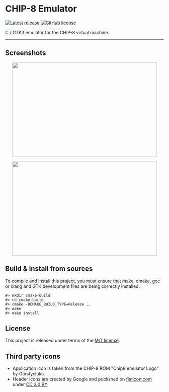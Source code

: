 # CHIP-8 Emulator

[![Latest release](https://img.shields.io/badge/latest_release-2.0-orange.svg)](https://github.com/thibaultmeyer/chip8-emulator/releases)
[![GitHub license](https://img.shields.io/badge/license-MIT-blue.svg)](https://github.com/thibaultmeyer/chip8-emulator/blob/master/LICENSE)

C / GTK3 emulator for the CHIP-8 virtual machine.
*****

## Screenshots
<p align="center">
  <img width="460" height="300" src="https://user-images.githubusercontent.com/1005086/76698226-abb83c80-66a0-11ea-93bd-32776fee27e4.png">
</p>
<p align="center">
  <img width="460" height="300" src="https://user-images.githubusercontent.com/1005086/76698228-ace96980-66a0-11ea-8e02-ba9094040731.png">
</p>


## Build & install from sources
To compile and install this project, you must ensure that make, cmake, gcc or clang and GTK development files are being
correctly installed.

    #> mkdir cmake-build
    #> cd cmake-build
    #> cmake -DCMAKE_BUILD_TYPE=Release ..
    #> make
    #> make install


## License
This project is released under terms of the [MIT license](https://github.com/thibaultmeyer/chip8-emulator/blob/master/LICENSE).


## Third party icons
- Application icon is taken from the CHIP-8 ROM "Chip8 emulator Logo" by Garstyciuks.
- Header icons are created by Google and published on [flaticon.com](https://www.flaticon.com/packs/material-design/2)
under [CC 3.0 BY](https://creativecommons.org/licenses/by/3.0/).
